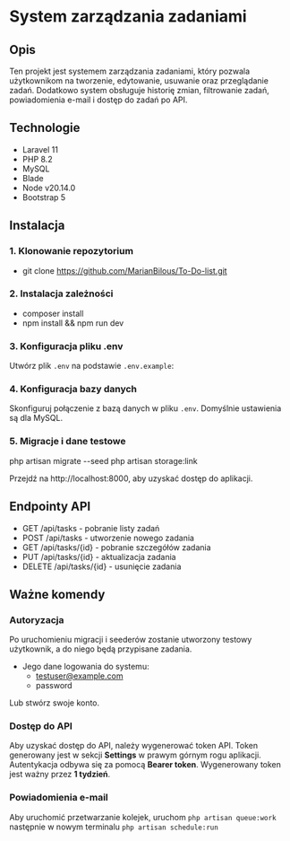 # System zarządzania zadaniami

## Opis
Ten projekt jest systemem zarządzania zadaniami, który pozwala użytkownikom na tworzenie, edytowanie, usuwanie oraz przeglądanie zadań. Dodatkowo system obsługuje historię zmian, filtrowanie zadań, powiadomienia e-mail i dostęp do zadań po API.

## Technologie
- Laravel 11
- PHP 8.2
- MySQL
- Blade
- Node v20.14.0
- Bootstrap 5

## Instalacja

### 1. Klonowanie repozytorium
- git clone https://github.com/MarianBilous/To-Do-list.git

### 2. Instalacja zależności
- composer install
- npm install && npm run dev

### 3. Konfiguracja pliku .env
Utwórz plik `.env` na podstawie `.env.example`:

### 4. Konfiguracja bazy danych
Skonfiguruj połączenie z bazą danych w pliku `.env`. Domyślnie ustawienia są dla MySQL.

### 5. Migracje i dane testowe
php artisan migrate --seed
php artisan storage:link

Przejdź na http://localhost:8000, aby uzyskać dostęp do aplikacji.


## Endpointy API
- GET /api/tasks - pobranie listy zadań
- POST /api/tasks - utworzenie nowego zadania
- GET /api/tasks/{id} - pobranie szczegółów zadania
- PUT /api/tasks/{id} - aktualizacja zadania
- DELETE /api/tasks/{id} - usunięcie zadania

## Ważne komendy
### Autoryzacja
Po uruchomieniu migracji i seederów zostanie utworzony testowy użytkownik, a do niego będą przypisane zadania.

- Jego dane logowania do systemu:
    - testuser@example.com
    - password

Lub stwórz swoje konto.

### Dostęp do API
Aby uzyskać dostęp do API, należy wygenerować token API. Token generowany jest w sekcji **Settings** w prawym górnym rogu aplikacji.
Autentykacja odbywa się za pomocą **Bearer token**.
Wygenerowany token jest ważny przez **1 tydzień**.

### Powiadomienia e-mail
Aby uruchomić przetwarzanie kolejek, uruchom `php artisan queue:work` następnie w nowym terminalu `php artisan schedule:run`


